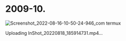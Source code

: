 # 2009-10.
![Screenshot_2022-08-16-10-50-24-946_com termux](https://user-images.githubusercontent.com/103777747/185398817-efc607f8-b81f-4d0c-89ed-595144b1b5ae.jpg)

Uploading InShot_20220818_185914731.mp4…

